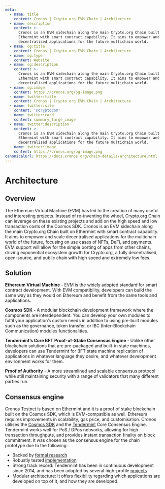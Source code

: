 ```yaml
---
meta:
  - name: title
    content: Cronos | Crypto.org EVM Chain | Architecture
  - name: description
    content: >-
      Cronos is an EVM sidechain along the main Crypto.org Chain built on
      Ethermint with smart contract capability. It aims to empower and scale
      decentralised applications for the future multichain world.
  - name: og:title
    content: Cronos | Crypto.org EVM Chain | Architecture
  - name: og:type
    content: Website
  - name: og:description
    content: >-
      Cronos is an EVM sidechain along the main Crypto.org Chain built on
      Ethermint with smart contract capability. It aims to empower and scale
      decentralised applications for the future multichain world.
  - name: og:image
    content: https://cronos.org/og-image.png
  - name: twitter:title
    content: Cronos | Crypto.org EVM Chain | Architecture
  - name: twitter:site
    content: '@cryptocom'
  - name: twitter:card
    content: summary_large_image
  - name: twitter:description
    content: >-
      Cronos is an EVM sidechain along the main Crypto.org Chain built on
      Ethermint with smart contract capability. It aims to empower and scale
      decentralised applications for the future multichain world.
  - name: twitter:image
    content: https://cronos.org/og-image.png
canonicalUrl: https://docs.cronos.org/chain-details/architecture.html
---
```


# Architecture

## Overview

The Ethereum Virtual Machine (EVM) has led to the creation of many useful and interesting projects. Instead of re-inventing the wheel, Crypto.org Chain can leverage on these existing projects and add on the high speed and low transaction costs of the Cosmos SDK. Cronos is an EVM sidechain along the main Crypto.org Chain built on Ethermint with smart contract capability. It aims to empower and scale decentralised applications for the multichain world of the future, focusing on use cases of NFTs, DeFi, and payments. EVM support will allow for the simple porting of apps from other chains, driving exponential ecosystem growth for Crypto.org, a fully decentralised, open-source, and public chain with high speed and extremely low fees.

## Solution

**Ethereum Virtual Machine** - EVM is the widely adopted standard for smart contract development. With EVM compatibility, developers can build the same way as they would on Ethereum and benefit from the same tools and applications.

**Cosmos SDK** - A modular blockchain development framework where the components are interdependent. You can develop your own modules to fulfil your application’s custom needs in addition to using pre-built modules such as the governance, token transfer, or IBC (Inter-Blockchain Communication) modules functionalities.

**Tendermint’s Core BFT Proof-of-Stake Consensus Engine** - Unlike other blockchain solutions that are pre-packaged and built-in state machines, developers can use Tendermint for BFT state machine replication of applications in whatever language they desire, and whatever development environment works for them.

**Proof of Authority** - A more streamlined and scalable consensus protocol while still maintaining security with a range of validators that many different parties run.

## Consensus engine

Cronos Testnet is based on Ethermint and it is a proof of stake blockchain built on the Cosmos SDK, which is EVM-compatible as well. Ethereum requires improvements in scalability, gas price, and customisation. Cronos utilises the [Cosmos SDK](https://cosmos.network/sdk) and the [Tendermint](https://tendermint.com/) Core Consensus Engine. Tendermint works well for PoS / DPos networks, allowing for high transaction throughputs, and provides instant transaction finality on block commitment. It was chosen as the consensus engine for the chain prototype due to the following:

* Backed by [formal research](https://eprint.iacr.org/2018/574.pdf)
* Robustly tested [implementation](http://jepsen.io/analyses/tendermint-0-10-2)
* Strong track record: Tendermint has been in continuous development since 2014, and has been adopted by several high-profile [projects](https://forum.cosmos.network/t/list-of-projects-in-cosmos-tendermint-ecosystem/243)
* Modular architecture: It offers flexibility regarding which applications are developed on top of it, and how they are developed.
